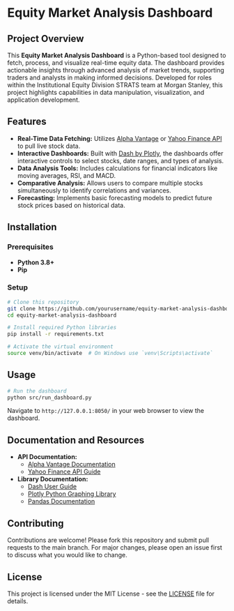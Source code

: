 
# Equity Market Analysis Dashboard

## Project Overview

This **Equity Market Analysis Dashboard** is a Python-based tool designed to fetch, process, and visualize real-time equity data. The dashboard provides actionable insights through advanced analysis of market trends, supporting traders and analysts in making informed decisions. Developed for roles within the Institutional Equity Division STRATS team at Morgan Stanley, this project highlights capabilities in data manipulation, visualization, and application development.

## Features

- **Real-Time Data Fetching:** Utilizes [Alpha Vantage](https://www.alphavantage.co/) or [Yahoo Finance API](https://finance.yahoo.com/) to pull live stock data.
- **Interactive Dashboards:** Built with [Dash by Plotly](https://plotly.com/dash/), the dashboards offer interactive controls to select stocks, date ranges, and types of analysis.
- **Data Analysis Tools:** Includes calculations for financial indicators like moving averages, RSI, and MACD.
- **Comparative Analysis:** Allows users to compare multiple stocks simultaneously to identify correlations and variances.
- **Forecasting:** Implements basic forecasting models to predict future stock prices based on historical data.

## Installation

### Prerequisites

- **Python 3.8+**
- **Pip**

### Setup

```bash
# Clone this repository
git clone https://github.com/yourusername/equity-market-analysis-dashboard.git
cd equity-market-analysis-dashboard

# Install required Python libraries
pip install -r requirements.txt

# Activate the virtual environment
source venv/bin/activate  # On Windows use `venv\Scripts\activate`
```

## Usage

```bash
# Run the dashboard
python src/run_dashboard.py
```

Navigate to `http://127.0.0.1:8050/` in your web browser to view the dashboard.

## Documentation and Resources

- **API Documentation:**
  - [Alpha Vantage Documentation](https://www.alphavantage.co/documentation/)
  - [Yahoo Finance API Guide](https://www.yahoofinanceapi.com/)
- **Library Documentation:**
  - [Dash User Guide](https://dash.plotly.com/introduction)
  - [Plotly Python Graphing Library](https://plotly.com/python/)
  - [Pandas Documentation](https://pandas.pydata.org/docs/)

## Contributing

Contributions are welcome! Please fork this repository and submit pull requests to the main branch. For major changes, please open an issue first to discuss what you would like to change.

## License

This project is licensed under the MIT License - see the [LICENSE](LICENSE) file for details.
